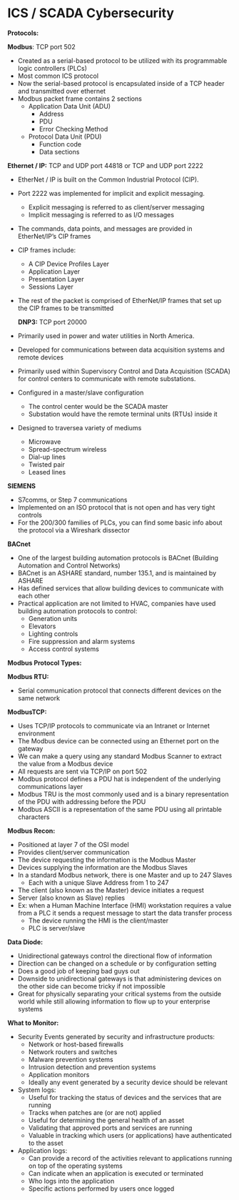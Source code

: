 # ICS / SCADA Cybersecurity

**Protocols:**

**Modbus**: TCP port 502

-   Created as a serial-based protocol to be utilized with its programmable logic controllers (PLCs)
-   Most common ICS protocol
-   Now the serial-based protocol is encapsulated inside of a TCP header and transmitted over ethernet
-   Modbus packet frame contains 2 sections
    -   Application Data Unit (ADU)
        -   Address
        -   PDU
        -   Error Checking Method
    -   Protocol Data Unit (PDU)
        -   Function code
        -   Data sections

**Ethernet / IP:** TCP and UDP port 44818 or TCP and UDP port 2222

-   EtherNet / IP is built on the Common Industrial Protocol (CIP).
-   Port 2222 was implemented for implicit and explicit messaging.
    -   Explicit messaging is referred to as client/server messaging
    -   Implicit messaging is referred to as I/O messages
-   The commands, data points, and messages are provided in EtherNet/IP’s CIP frames
-   CIP frames include:
    -   A CIP Device Profiles Layer
    -   Application Layer
    -   Presentation Layer
    -   Sessions Layer
-   The rest of the packet is comprised of EtherNet/IP frames that set up the CIP frames to be transmitted

    **DNP3:** TCP port 20000

-   Primarily used in power and water utilities in North America.
-   Developed for communications between data acquisition systems and remote devices
-   Primarily used within Supervisory Control and Data Acquisition (SCADA) for control centers to communicate with remote substations.
-   Configured in a master/slave configuration
    -   The control center would be the SCADA master
    -   Substation would have the remote terminal units (RTUs) inside it
-   Designed to traversea variety of mediums
    -   Microwave
    -   Spread-spectrum wireless
    -   Dial-up lines
    -   Twisted pair
    -   Leased lines

**SIEMENS**

-   S7comms, or Step 7 communications
-   Implemented on an ISO protocol that is not open and has very tight controls
-   For the 200/300 families of PLCs, you can find some basic info about the protocol via a Wireshark dissector

**BACnet**

-   One of the largest building automation protocols is BACnet (Building Automation and Control Networks)
-   BACnet is an ASHARE standard, number 135.1, and is maintained by ASHARE
-   Has defined services that allow building devices to communicate with each other
-   Practical application are not limited to HVAC, companies have used building automation protocols to control:
    -   Generation units
    -   Elevators
    -   Lighting controls
    -   Fire suppression and alarm systems
    -   Access control systems

**Modbus Protocol Types:**

**Modbus RTU:**

-   Serial communication protocol that connects different devices on the same network

**ModbusTCP:**

-   Uses TCP/IP protocols to communicate via an Intranet or Internet environment
-   The Modbus device can be connected using an Ethernet port on the gateway
-   We can make a query using any standard Modbus Scanner to extract the value from a Modbus device
-   All requests are sent via TCP/IP on port 502
-   Modbus protocol defines a PDU hat is independent of the underlying communications layer
-   Modbus TRU is the most commonly used and is a binary representation of the PDU with addressing before the PDU
-   Modbus ASCII is a representation of the same PDU using all printable characters

**Modbus Recon:**

-   Positioned at layer 7 of the OSI model
-   Provides client/server communication
-   The device requesting the information is the Modbus Master
-   Devices supplying the information are the Modbus Slaves
-   In a standard Modbus network, there is one Master and up to 247 Slaves
    -   Each with a unique Slave Address from 1 to 247
-   The client (also known as the Master) device initiates a request
-   Server (also known as Slave) replies
-   Ex: when a Human Machine Interface (HMI) workstation requires a value from a PLC it sends a request message to start the data transfer process
    -   The device running the HMI is the client/master
    -   PLC is server/slave

**Data Diode:**

-   Unidirectional gateways control the directional flow of information
-   Direction can be changed on a schedule or by configuration setting
-   Does a good job of keeping bad guys out
-   Downside to unidirectional gateways is that administering devices on the other side can become tricky if not impossible
-   Great for physically separating your critical systems from the outside world while still allowing information to flow up to your enterprise systems

**What to Monitor:**

-   Security Events generated by security and infrastructure products:
    -   Network or host-based firewalls
    -   Network routers and switches
    -   Malware prevention systems
    -   Intrusion detection and prevention systems
    -   Application monitors
    -   Ideally any event generated by a security device should be relevant
-   System logs:
    -   Useful for tracking the status of devices and the services that are running
    -   Tracks when patches are (or are not) applied
    -   Useful for determining the general health of an asset
    -   Validating that approved ports and services are running
    -   Valuable in tracking which users (or applications) have authenticated to the asset
-   Application logs:
    -   Can provide a record of the activities relevant to applications running on top of the operating systems
    -   Can indicate when an application is executed or terminated
    -   Who logs into the application
    -   Specific actions performed by users once logged
